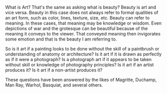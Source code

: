 What is Art?
That's the same as asking what is beauty?
Beauty is art and vice versa.  Beauty in this case does not always refer to formal qualities of an art form, such as color, lines, texture, size, etc.  Beauty can refer to meaning.  In these cases, that meaning may be knowledge or wisdom.  Even depictions of war and the grotesque can be beautiful because of the meaning it conveys to the viewer.  That conveyed meaning then invigorates some emotion and that is the beauty I am referring to.

So is it art if a painting looks to be done without the skill of a paintbrush or understanding of anatomy or architecture?  Is it art if it is drawn as perfectly as if it were a photograph?  Is a photograph art if it appears to be taken without skill or knowledge of photography principles?  Is it art if an artist produces it?  Is it art if a non-artist produces it?

These questions have been answered by the likes of Magritte, Duchamp, Man Ray, Warhol, Basquiat, and several others.